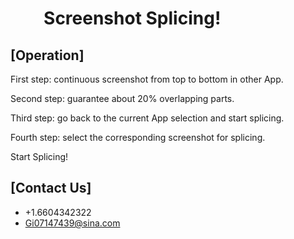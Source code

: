 #           Screenshot Splicing!



## [Operation]

First step: continuous screenshot from top to bottom in other App.

Second step: guarantee about 20% overlapping parts.

Third step: go back to the current App selection and start splicing.

Fourth step: select the corresponding screenshot for splicing.

Start Splicing!

## [Contact Us]
* +1.6604342322
* Gi07147439@sina.com

